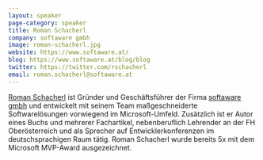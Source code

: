 ```yaml
---
layout: speaker
page-category: speaker
title: Roman Schacherl
company: softaware gmbh
image: roman-schacherl.jpg
website: https://www.softaware.at/
blog: https://www.softaware.at/blog/blog
twitter: https://twitter.com/rschacherl
email: roman.schacherl@softaware.at
---
```


[Roman Schacherl](https://www.softaware.at/about-us/team/de/roman.schacherl.html) ist Gründer und Geschäftsführer der Firma [softaware gmbh](https://www.softaware.at) und entwickelt mit seinem Team maßgeschneiderte Softwarelösungen vorwiegend im Microsoft-Umfeld. Zusätzlich ist er Autor eines Buchs und mehrerer Fachartikel, nebenberuflich Lehrender an der FH Oberösterreich und als Sprecher auf Entwicklerkonferenzen im deutschsprachigen Raum tätig. Roman Schacherl wurde bereits 5x mit dem Microsoft MVP-Award ausgezeichnet.